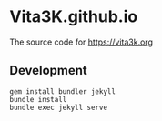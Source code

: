 # Vita3K.github.io

The source code for https://vita3k.org

## Development

```
gem install bundler jekyll
bundle install
bundle exec jekyll serve
```
